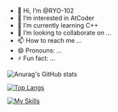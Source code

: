 - 👋 Hi, I’m @RYO-102
- 👀 I’m interested in AtCoder
- 🌱 I’m currently learning C++
- 💞️ I’m looking to collaborate on ...
- 📫 How to reach me ...
- 😄 Pronouns: ...
- ⚡ Fun fact: ...

![Anurag's GitHub stats](https://github-readme-stats.vercel.app/api?username=RYO-102&show_icons=true&theme=cobalt)

[![Top Langs](https://github-readme-stats.vercel.app/api/top-langs/?username=RYO-102&layout=compact)](https://github.com/anuraghazra/github-readme-stats)

[![My Skills](https://skillicons.dev/icons?i=c)](https://skillicons.dev)

<!---
RYO-102/RYO-102 is a ✨ special ✨ repository because its `README.md` (this file) appears on your GitHub profile.
You can click the Preview link to take a look at your changes.
--->
